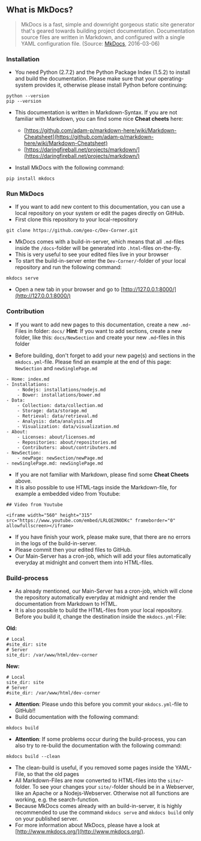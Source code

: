 ## What is MkDocs?

>MkDocs is a fast, simple and downright gorgeous static site generator that's geared towards building project documentation. Documentation source files are written in Markdown, and configured with a single YAML configuration file.
>(Source: [MkDocs](http://www.mkdocs.org/), 2016-03-06)



### Installation

* You need Python (2.7.2) and the Python Package Index (1.5.2) to install and build the documentation. Please make sure that your operating-system provides it, otherwise please install Python before continuing:

```
python --version
pip --version
```

* This documentation is written in Markdown-Syntax. If you are not familiar with Markdown, you can find some nice **Cheat cheets** here:
	* [https://github.com/adam-p/markdown-here/wiki/Markdown-Cheatsheet](https://github.com/adam-p/markdown-here/wiki/Markdown-Cheatsheet)
	* [https://daringfireball.net/projects/markdown/](https://daringfireball.net/projects/markdown/)

* Install MkDocs with the following command:

```
pip install mkdocs
```

### Run MkDocs

* If you want to add new content to this documentation, you can use a local repository on your system or edit the pages directly on GitHub.
* First clone this repository to your local-repository

```
git clone https://github.com/geo-c/Dev-Corner.git
```
* MkDocs comes with a build-in-server, which means that all `.md`-files inside the `/docs`-folder will be generated into `.html`-files on-the-fly.
* This is very useful to see your edited files live in your browser
* To start the build-in-server enter the `Dev-Corner/`-folder of your local repository and run the following command:

```
mkdocs serve
```

* Open a new tab in your browser and go to [http://127.0.0.1:8000/](http://127.0.0.1:8000/)

### Contribution

* If you want to add new pages to this documentation, create a new `.md`-Files in folder: `docs/`
**Hint**: If you want to add sections, create a new folder, like this: `docs/NewSection` and create your new `.md`-files in this folder

* Before building, don't forget to add your new page(s) and sections in the `mkdocs.yml`-file. Please find an example at the end of this page: `NewSection` and `newSinglePage.md`

```
- Home: index.md
- Installations:
    - Nodejs: installations/nodejs.md
    - Bower: installations/bower.md
- Data:
    - Collection: data/collection.md
    - Storage: data/storage.md
    - Retrieval: data/retrieval.md
    - Analysis: data/analysis.md
    - Visualization: data/visualization.md
- About:
    - Licenses: about/licenses.md
    - Repositories: about/repositories.md
    - Contributers: about/contributers.md
- NewSection:
    - newPage: newSection/newPage.md
- newSinglePage.md: newSinglePage.md
```

* If you are not familiar with Markdown, please find some **Cheat Cheets** above.
* It is also possible to use HTML-tags inside the Markdown-file, for example a embedded video from Youtube:

```
## Video from Youtube

<iframe width="560" height="315" src="https://www.youtube.com/embed/LRLQE2N0DKc" frameborder="0" allowfullscreen></iframe>
```

* If you have finish your work, please make sure, that there are no errors in the logs of the build-in-server.
* Please commit then your edited files to GitHub.
* Our Main-Server has a cron-job, which will add your files automatically everyday at midnight and convert them into HTML-files.

### Build-process

* As already mentioned, our Main-Server has a cron-job, which will clone the repository automatically everyday at midnight and render the documentation from Markdown to HTML.
* It is also possible to build the HTML-files from your local repository. Before you build it, change the destination inside the `mkdocs.yml`-File:

**Old:**
```
# Local
#site_dir: site
# Server
site_dir: /var/www/html/dev-corner
```

**New:**
```
# Local
site_dir: site
# Server
#site_dir: /var/www/html/dev-corner
```
* **Attention**: Please undo this before you commit your `mkdocs.yml`-file to GitHub!!
* Build documentation with the following command:

```
mkdocs build
```

* **Attention**: If some problems occur during the build-process, you can also try to re-build the documentation with the following command:

```
mkdocs build --clean
```

* The clean-build is useful, if you removed some pages inside the YAML-File, so that the old pages
* All Markdown-Files are now converted to HTML-files into the `site/`-folder. To see your changes your `site/`-folder should be in a Webserver, like an Apache or a Nodejs-Webserver. Otherwise not all functions are working, e.g. the search-function.
* Because MkDocs comes already with an build-in-server, it is highly recommended to use the command `mkdocs serve` and `mkdocs build` only on your published server.
* For more information about MkDocs, please have a look at [http://www.mkdocs.org/](http://www.mkdocs.org/).
